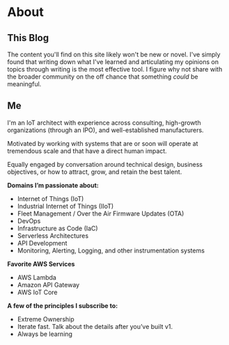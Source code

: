 # About

## This Blog

The content you'll find on this site likely won't be new or novel. I've simply found that writing down what I've learned and articulating my opinions on topics through writing is the most effective tool. I figure why not share with the broader community on the off chance that something *could* be meaningful.

## Me

I'm an IoT architect with experience across consulting, high-growth organizations (through an IPO), and well-established manufacturers.

Motivated by working with systems that are or soon will operate at tremendous scale and that have a direct human impact.

Equally engaged by conversation around technical design, business objectives, or how to attract, grow, and retain the best talent.

**Domains I’m passionate about:**

- Internet of Things (IoT)
- Industrial Internet of Things (IIoT)
- Fleet Management / Over the Air Firmware Updates (OTA)
- DevOps
- Infrastructure as Code (IaC)
- Serverless Architectures
- API Development
- Monitoring, Alerting, Logging, and other instrumentation systems

**Favorite AWS Services**

- AWS Lambda
- Amazon API Gateway
- AWS IoT Core

**A few of the principles I subscribe to:**

- Extreme Ownership
- Iterate fast. Talk about the details after you’ve built v1.
- Always be learning
